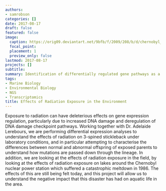 ```yaml
---
authors:
- samrobson
categories: []
date: 2017-08-17
draft: false
featured: false
image:
  caption: https://orig09.deviantart.net/9bfb/f/2009/208/b/d/chernobyl_wallpaper_4_by_lordyo.jpg
  focal_point: 
  placement: 1
  preview_only: false
lastmod: 2017-08-17
projects: []
subtitle: 
summary: Identification of differentially regulated gene pathways as a result of radiation exposure
tags:
- Marine Biology
- Environmental Biology
- NGS
- Transcriptomics
title: Effects of Radiation Exposure in the Environment
---
```


Exposure to radiation can have deleterious effects on gene expression regulation, particularly due to increased DNA damage and deregulation of DNA damage checkpoint pathways. Working together with Dr. Adelaide Lerebours, we are performing differential expression analyses to understand the effects of radiation on 3-spined stickleback under laboratory conditions, and in particular attempting to characterise the differences between normal and abnormal offspring of exposed parents to understand how mutations are passed down through the lineage. In addition, we are looking at the effects of radiation exposure in the field, by looking at the effects of radiation exposure on lakes around the Chernobyl nuclear power station which suffered a catastrophic meltdown in 1986. The effects of this are still being felt today, and this project will allow us to understand the negative impact that this disaster has had on aquatic life in the area.